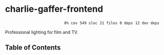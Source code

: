 # charlie-gaffer-frontend

<p align="right">
    <code>0% cov</code>&nbsp;
    <code>549 sloc</code>&nbsp;
    <code>21 files</code>&nbsp;
    <code>0 deps</code>&nbsp;
    <code>12 dev deps</code></p>

Professional lighting for film and TV.

## Table of Contents

<!-- START doctoc -->
<!-- END doctoc -->

